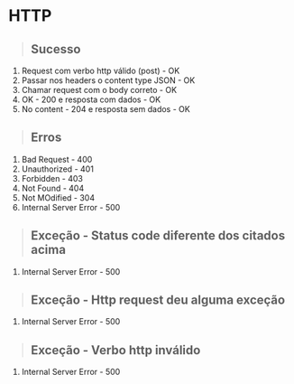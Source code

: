 # HTTP

> ## Sucesso

1. Request com verbo http válido (post) - OK
2. Passar nos headers o content type JSON - OK
3. Chamar request com o body correto - OK
4. OK - 200 e resposta com dados - OK
5. No content - 204 e resposta sem dados - OK

> ## Erros

1. Bad Request - 400
2. Unauthorized - 401
3. Forbidden - 403
4. Not Found - 404
5. Not MOdified - 304
6. Internal Server Error - 500

> ## Exceção - Status code diferente dos citados acima

1. Internal Server Error - 500

> ## Exceção - Http request deu alguma exceção

1. Internal Server Error - 500

> ## Exceção - Verbo http inválido

1. Internal Server Error - 500
